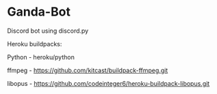 # Ganda-Bot
Discord bot using discord.py


Heroku buildpacks:

Python - heroku/python

ffmpeg - https://github.com/kitcast/buildpack-ffmpeg.git

libopus - https://github.com/codeinteger6/heroku-buildpack-libopus.git

